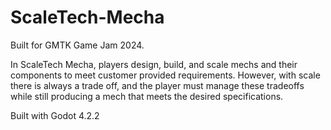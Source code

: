# ScaleTech-Mecha

Built for GMTK Game Jam 2024.

In ScaleTech Mecha, players design, build, and scale mechs and their components to meet
customer provided requirements. However, with scale there is always a trade off, and the
player must manage these tradeoffs while still producing a mech that meets the desired
specifications.

Built with Godot 4.2.2

